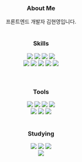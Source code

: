<div align="center">
  <h3>About Me</h3>
  프론트엔드 개발자 김현영입니다.
  <br><br>


  
  <h3>Skills</h3>
  <img src="https://img.shields.io/badge/React-61DAFB?style=for-the-badge&logo=React&logoColor=black"/>
  <img src="https://img.shields.io/badge/Next.js-000000?style=for-the-badge&logo=Next.js&logoColor=white"/>
  <img src="https://img.shields.io/badge/Recoil-3578E5?style=for-the-badge&logo=Recoil&logoColor=white"/>
  <img src="https://img.shields.io/badge/Emotion-D36AC2?style=for-the-badge&logo=&logoColor=white"/><br>
  <img src="https://img.shields.io/badge/JavaScript-F7DF1E?style=for-the-badge&logo=JavaScript&logoColor=black"/>
  <img src="https://img.shields.io/badge/TypeScript-3776AB?style=for-the-badge&logo=TypeScript&logoColor=white"/>
  <img src="https://img.shields.io/badge/HTML5-E34F26?style=for-the-badge&logo=HTML5&logoColor=white"/>
  <img src="https://img.shields.io/badge/CSS3-1572B6?style=for-the-badge&logo=CSS3&logoColor=white"/>
  <img src="https://img.shields.io/badge/Python-3776AB?style=for-the-badge&logo=Python&logoColor=white"/><br>
  <br><br>
  
  
  <h3>Tools</h3>
  <img src="https://img.shields.io/badge/Git-F05032?style=for-the-badge&logo=Git&logoColor=white"/>
  <img src="https://img.shields.io/badge/GitHub-000000?style=for-the-badge&logo=GitHub&logoColor=white"/>
  <img src="https://img.shields.io/badge/Jira-0052CC?style=for-the-badge&logo=Jira&logoColor=white"/>
  <img src="https://img.shields.io/badge/Notion-F7F7F7?style=for-the-badge&logo=Notion&logoColor=black"/><br>
  <img src="https://img.shields.io/badge/Figma-F24E1E?style=for-the-badge&logo=Figma&logoColor=white"/>
  <img src="https://img.shields.io/badge/PhotoShop-31A8FF?style=for-the-badge&logo=Adobe-Photoshop&logoColor=white"/>
  <img src="https://img.shields.io/badge/Illustrator-FF9A00?style=for-the-badge&logo=Adobe-Illustrator&logoColor=white"/>
  <br><br>


  <h3>Studying</h3>
  <img src="https://img.shields.io/badge/React_Native-61DAFB?style=for-the-badge&logo=React&logoColor=black"/>
  <img src="https://img.shields.io/badge/React_Query-FF4154?style=for-the-badge&logo=React-Query&logoColor=white"/>
  <img src="https://img.shields.io/badge/Sass-CC6699?style=for-the-badge&logo=Sass&logoColor=white"/><br>
  <img src="https://img.shields.io/badge/Dart-0175C2?style=for-the-badge&logo=Dart&logoColor=white"/><br>
  <br><br>
  
</div>
